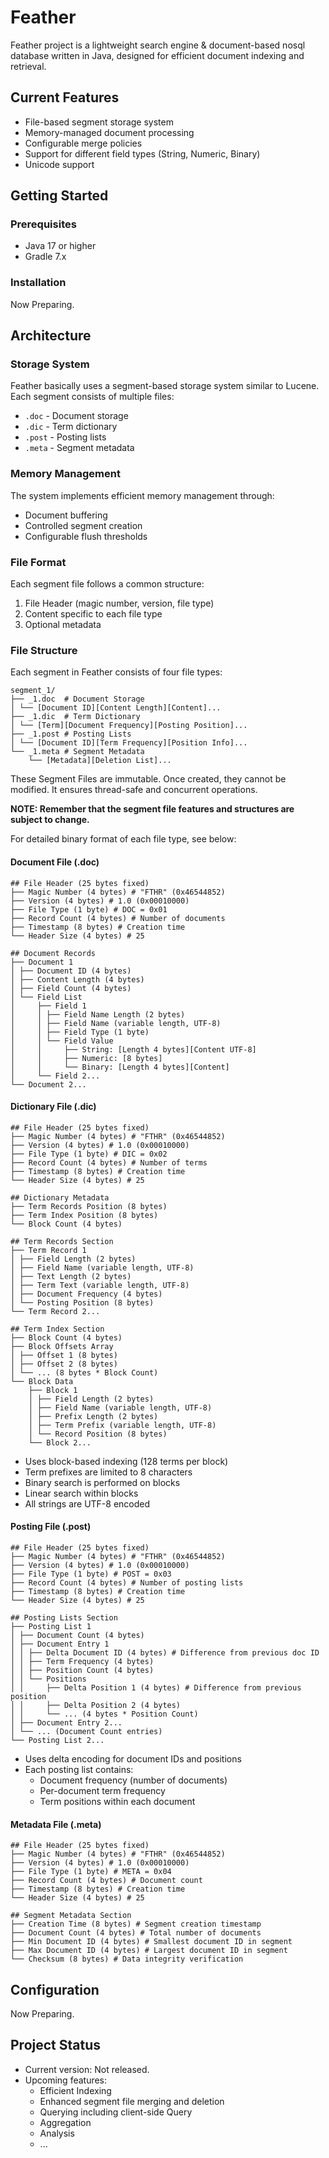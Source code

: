 # Feather

Feather project is a lightweight search engine & document-based nosql database written in Java, designed for efficient document indexing and retrieval.

## Current Features

- File-based segment storage system
- Memory-managed document processing
- Configurable merge policies
- Support for different field types (String, Numeric, Binary)
- Unicode support

## Getting Started

### Prerequisites

- Java 17 or higher
- Gradle 7.x

### Installation

Now Preparing.

## Architecture

### Storage System

Feather basically uses a segment-based storage system similar to Lucene. Each segment consists of multiple files:

- `.doc` - Document storage
- `.dic` - Term dictionary
- `.post` - Posting lists
- `.meta` - Segment metadata

### Memory Management

The system implements efficient memory management through:

- Document buffering
- Controlled segment creation
- Configurable flush thresholds

### File Format

Each segment file follows a common structure:

1. File Header (magic number, version, file type)
2. Content specific to each file type
3. Optional metadata

### File Structure

Each segment in Feather consists of four file types:

```
segment_1/
├── _1.doc  # Document Storage
│ └── [Document ID][Content Length][Content]...
├── _1.dic  # Term Dictionary
│ └── [Term][Document Frequency][Posting Position]...
├── _1.post # Posting Lists
│ └── [Document ID][Term Frequency][Position Info]...
└── _1.meta # Segment Metadata
    └── [Metadata][Deletion List]...
```

These Segment Files are immutable. Once created, they cannot be modified. It ensures thread-safe and concurrent operations.

**NOTE: Remember that the segment file features and structures are subject to change.**

For detailed binary format of each file type, see below:

#### Document File (.doc)

```
## File Header (25 bytes fixed)
├── Magic Number (4 bytes) # "FTHR" (0x46544852)
├── Version (4 bytes) # 1.0 (0x00010000)
├── File Type (1 byte) # DOC = 0x01
├── Record Count (4 bytes) # Number of documents
├── Timestamp (8 bytes) # Creation time
└── Header Size (4 bytes) # 25

## Document Records
├── Document 1
│ ├── Document ID (4 bytes)
│ ├── Content Length (4 bytes)
│ ├── Field Count (4 bytes)
│ └── Field List
│     ├── Field 1
│     │ ├── Field Name Length (2 bytes)
│     │ ├── Field Name (variable length, UTF-8)
│     │ ├── Field Type (1 byte)
│     │ └── Field Value
│     │     ├── String: [Length 4 bytes][Content UTF-8]
│     │     ├── Numeric: [8 bytes]
│     │     └── Binary: [Length 4 bytes][Content]
│     └── Field 2...
└── Document 2...
```

#### Dictionary File (.dic)

```
## File Header (25 bytes fixed)
├── Magic Number (4 bytes) # "FTHR" (0x46544852)
├── Version (4 bytes) # 1.0 (0x00010000)
├── File Type (1 byte) # DIC = 0x02
├── Record Count (4 bytes) # Number of terms
├── Timestamp (8 bytes) # Creation time
└── Header Size (4 bytes) # 25

## Dictionary Metadata
├── Term Records Position (8 bytes)
├── Term Index Position (8 bytes)
└── Block Count (4 bytes)

## Term Records Section
├── Term Record 1
│ ├── Field Length (2 bytes)
│ ├── Field Name (variable length, UTF-8)
│ ├── Text Length (2 bytes)
│ ├── Term Text (variable length, UTF-8)
│ ├── Document Frequency (4 bytes)
│ └── Posting Position (8 bytes)
└── Term Record 2...

## Term Index Section
├── Block Count (4 bytes)
├── Block Offsets Array
│ ├── Offset 1 (8 bytes)
│ ├── Offset 2 (8 bytes)
│ └── ... (8 bytes * Block Count)
└── Block Data
    ├── Block 1
    │ ├── Field Length (2 bytes)
    │ ├── Field Name (variable length, UTF-8)
    │ ├── Prefix Length (2 bytes)
    │ ├── Term Prefix (variable length, UTF-8)
    │ └── Record Position (8 bytes)
    └── Block 2...
```

- Uses block-based indexing (128 terms per block)
- Term prefixes are limited to 8 characters
- Binary search is performed on blocks
- Linear search within blocks
- All strings are UTF-8 encoded

#### Posting File (.post)

```
## File Header (25 bytes fixed)
├── Magic Number (4 bytes) # "FTHR" (0x46544852)
├── Version (4 bytes) # 1.0 (0x00010000)
├── File Type (1 byte) # POST = 0x03
├── Record Count (4 bytes) # Number of posting lists
├── Timestamp (8 bytes) # Creation time
└── Header Size (4 bytes) # 25

## Posting Lists Section
├── Posting List 1
│ ├── Document Count (4 bytes)
│ ├── Document Entry 1
│ │ ├── Delta Document ID (4 bytes) # Difference from previous doc ID
│ │ ├── Term Frequency (4 bytes)
│ │ ├── Position Count (4 bytes)
│ │ └── Positions
│ │     ├── Delta Position 1 (4 bytes) # Difference from previous position
│ │     ├── Delta Position 2 (4 bytes)
│ │     └── ... (4 bytes * Position Count)
│ ├── Document Entry 2...
│ └── ... (Document Count entries)
└── Posting List 2...
```

- Uses delta encoding for document IDs and positions
- Each posting list contains:
  - Document frequency (number of documents)
  - Per-document term frequency
  - Term positions within each document

#### Metadata File (.meta)

```
## File Header (25 bytes fixed)
├── Magic Number (4 bytes) # "FTHR" (0x46544852)
├── Version (4 bytes) # 1.0 (0x00010000)
├── File Type (1 byte) # META = 0x04
├── Record Count (4 bytes) # Document count
├── Timestamp (8 bytes) # Creation time
└── Header Size (4 bytes) # 25

## Segment Metadata Section
├── Creation Time (8 bytes) # Segment creation timestamp
├── Document Count (4 bytes) # Total number of documents
├── Min Document ID (4 bytes) # Smallest document ID in segment
├── Max Document ID (4 bytes) # Largest document ID in segment
└── Checksum (8 bytes) # Data integrity verification
```

## Configuration

Now Preparing.

## Project Status

- Current version: Not released.
- Upcoming features:
  - Efficient Indexing
  - Enhanced segment file merging and deletion
  - Querying including client-side Query
  - Aggregation
  - Analysis
  - ...
